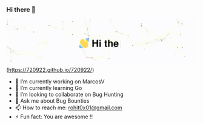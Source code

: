 ### Hi there 👋
<img src="https://raw.githubusercontent.com/720922/720922/master/portfolioheaderfinalcut.gif" alt="👋 Hi there! I'm Rohit" title="👋 Hi there! I'm (Rohit)"/>(https://720922.github.io/720922/)


- 🔭 I’m currently working on MarcosV
- 🌱 I’m currently learning Go
- 👯 I’m looking to collaborate on Bug Hunting
- 💬 Ask me about Bug Bounties
- 📫 How to reach me: rohit0x01@gmail.com
- ⚡ Fun fact: You are awesome !!

